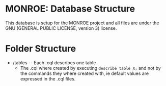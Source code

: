 # MONROE: Database Structure
This database is setup for the MONROE project and all files are under the GNU (GENERAL PUBLIC LICENSE, version 3) license.

# Folder Structure
* /tables -- Each .cql describes one table
    * The .cql where created by executing ```describe table X;``` and not by the commands they where created with, ie default values are expressed in the .cql files. 
